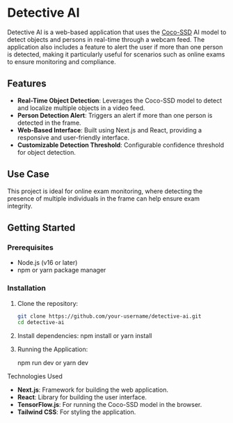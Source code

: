 # Detective AI

Detective AI is a web-based application that uses the [Coco-SSD](https://github.com/tensorflow/tfjs-models/tree/master/coco-ssd) AI model to detect objects and persons in real-time through a webcam feed. The application also includes a feature to alert the user if more than one person is detected, making it particularly useful for scenarios such as online exams to ensure monitoring and compliance.

## Features

- **Real-Time Object Detection**: Leverages the Coco-SSD model to detect and localize multiple objects in a video feed.
- **Person Detection Alert**: Triggers an alert if more than one person is detected in the frame.
- **Web-Based Interface**: Built using Next.js and React, providing a responsive and user-friendly interface.
- **Customizable Detection Threshold**: Configurable confidence threshold for object detection.

## Use Case

This project is ideal for online exam monitoring, where detecting the presence of multiple individuals in the frame can help ensure exam integrity.

## Getting Started

### Prerequisites

- Node.js (v16 or later)
- npm or yarn package manager

### Installation

1. Clone the repository:
   ```bash
   git clone https://github.com/your-username/detective-ai.git
   cd detective-ai

2. Install dependencies:
    npm install
    or
    yarn install

3. Running the Application:

    npm run dev
    or
    yarn dev


Technologies Used
- **Next.js**: Framework for building the web application.
- **React**: Library for building the user interface.
- **TensorFlow.js**: For running the Coco-SSD model in the browser.
- **Tailwind CSS**: For styling the application.